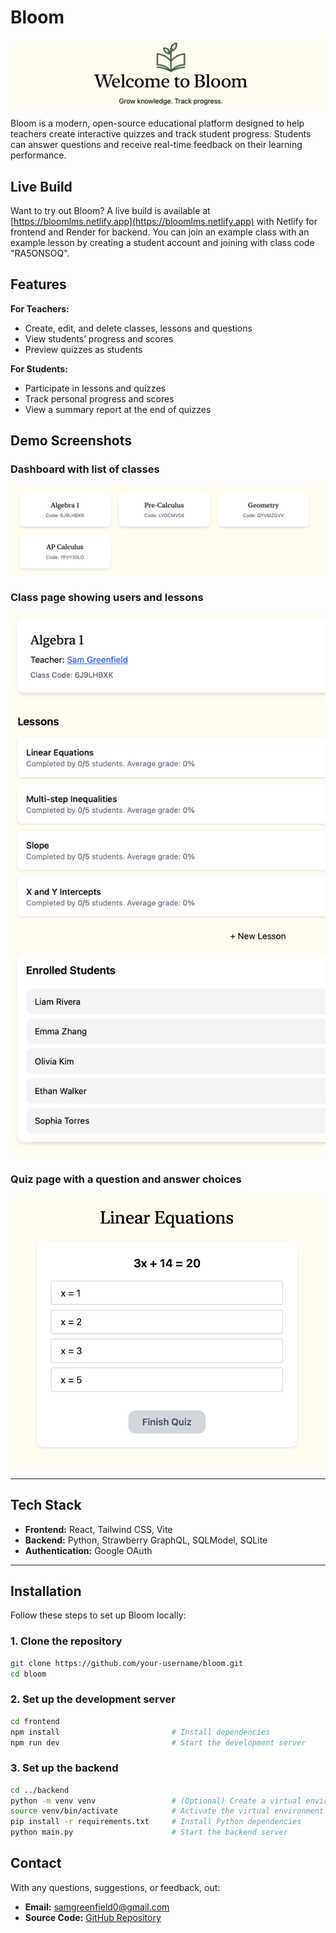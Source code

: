# Bloom

![Landing Page](.screenshots/landing.png)

Bloom is a modern, open-source educational platform designed to help teachers create interactive quizzes and track student progress. Students can answer questions and receive real-time feedback on their learning performance.

## Live Build
Want to try out Bloom? A live build is available at [https://bloomlms.netlify.app](https://bloomlms.netlify.app) with Netlify for frontend and Render for backend. You can join an example class with an example lesson by creating a student account and joining with class code "RA5ONSOQ".

## Features

**For Teachers:**
- Create, edit, and delete classes, lessons and questions  
- View students’ progress and scores  
- Preview quizzes as students  

**For Students:**
- Participate in lessons and quizzes  
- Track personal progress and scores  
- View a summary report at the end of quizzes  

## Demo Screenshots

### Dashboard with list of classes
![Dashboard](.screenshots/dashboard.png)

### Class page showing users and lessons
![Class Page](.screenshots/class-page.png)

### Quiz page with a question and answer choices
![Quiz Page](.screenshots/quiz.png)

---

## Tech Stack

- **Frontend:** React, Tailwind CSS, Vite  
- **Backend:** Python, Strawberry GraphQL, SQLModel, SQLite  
- **Authentication:** Google OAuth  

---

## Installation

Follow these steps to set up Bloom locally:

### 1. Clone the repository
```bash
git clone https://github.com/your-username/bloom.git
cd bloom
```

### 2. Set up the development server
```bash 
cd frontend
npm install                         # Install dependencies
npm run dev                         # Start the development server
```

### 3. Set up the backend
```bash
cd ../backend
python -m venv venv                 # (Optional) Create a virtual environment
source venv/bin/activate            # Activate the virtual environment (Linux/Mac)
pip install -r requirements.txt     # Install Python dependencies
python main.py                      # Start the backend server
```

## Contact

With any questions, suggestions, or feedback, out:

- **Email:** [samgreenfield0@gmail.com](mailto:samgreenfield0@gmail.com)  
- **Source Code:** [GitHub Repository](https://github.com/samgreenfield/Bloom)
